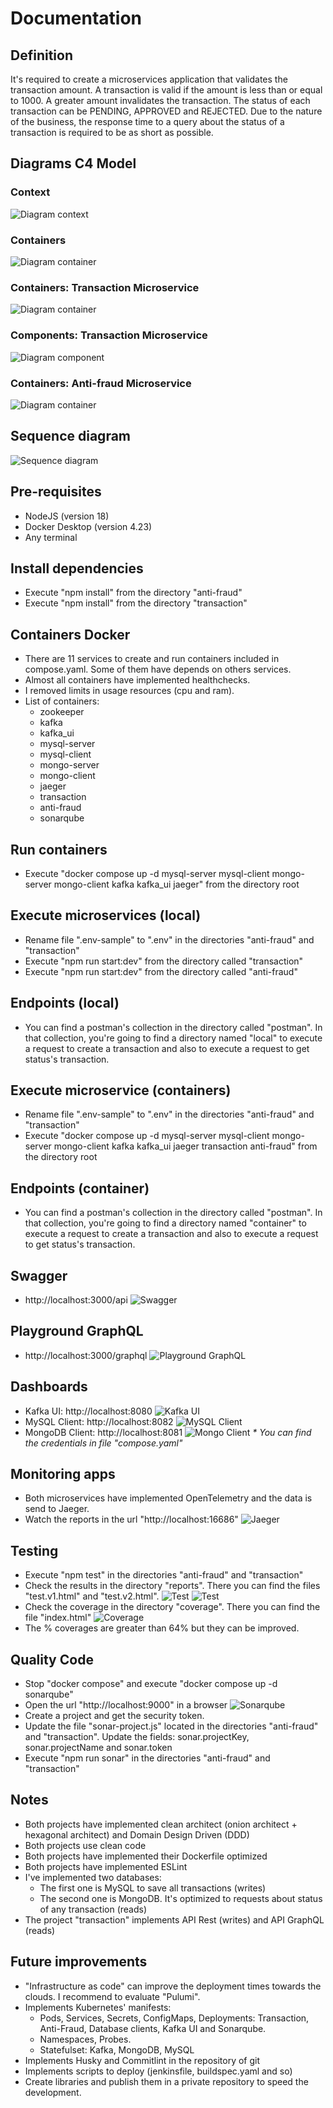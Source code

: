 # Documentation

## Definition

It's required to create a microservices application that validates the transaction amount. A transaction is valid if the amount is less than or equal to 1000. A greater amount invalidates the transaction.
The status of each transaction can be PENDING, APPROVED and REJECTED.
Due to the nature of the business, the response time to a query about the status of a transaction is required to be as short as possible.

## Diagrams C4 Model

### Context

![Diagram context](images/general1.png "Diagram Context")

### Containers

![Diagram container](images/general2.png "Diagram Container")

### Containers: Transaction Microservice

![Diagram container](images/transaction-relations.png "Diagram Container")

### Components: Transaction Microservice

![Diagram component](images/transaction-arquitect.png "Diagram Component")

### Containers: Anti-fraud Microservice

![Diagram container](images/antifraud.png "Diagram Container")

## Sequence diagram

![Sequence diagram](images/diagram-sec.png "Sequence diagram")

## Pre-requisites

- NodeJS (version 18)
- Docker Desktop (version 4.23)
- Any terminal

## Install dependencies

- Execute "npm install" from the directory "anti-fraud"
- Execute "npm install" from the directory "transaction"

## Containers Docker

- There are 11 services to create and run containers included in compose.yaml. Some of them have depends on others services.
- Almost all containers have implemented healthchecks.
- I removed limits in usage resources (cpu and ram).
- List of containers:
  - zookeeper
  - kafka
  - kafka_ui
  - mysql-server
  - mysql-client
  - mongo-server
  - mongo-client
  - jaeger
  - transaction
  - anti-fraud
  - sonarqube

## Run containers

- Execute "docker compose up -d mysql-server mysql-client mongo-server mongo-client kafka kafka_ui jaeger" from the directory root

## Execute microservices (local)

- Rename file ".env-sample" to ".env" in the directories "anti-fraud" and "transaction"
- Execute "npm run start:dev" from the directory called "transaction"
- Execute "npm run start:dev" from the directory called "anti-fraud"

## Endpoints (local)

- You can find a postman's collection in the directory called "postman". In that collection, you're going to find a directory named "local" to execute a request to create a transaction and also to execute a request to get status's transaction.

## Execute microservice (containers)

- Rename file ".env-sample" to ".env" in the directories "anti-fraud" and "transaction"
- Execute "docker compose up -d mysql-server mysql-client mongo-server mongo-client kafka kafka_ui jaeger transaction anti-fraud" from the directory root

## Endpoints (container)

- You can find a postman's collection in the directory called "postman". In that collection, you're going to find a directory named "container" to execute a request to create a transaction and also to execute a request to get status's transaction.

## Swagger

- http://localhost:3000/api
  ![Swagger](images/swagger.png "Swagger")

## Playground GraphQL

- http://localhost:3000/graphql
  ![Playground GraphQL](images/playground-graphql.png "Playground GraphQL")

## Dashboards

- Kafka UI: http://localhost:8080
  ![Kafka UI](images/kafka.png "Kafka UI")
- MySQL Client: http://localhost:8082
  ![MySQL Client](images/mysql.png "MySQL Client")
- MongoDB Client: http://localhost:8081
  ![Mongo Client](images/mongo.png "Mongo Client")
  _\* You can find the credentials in file "compose.yaml"_

## Monitoring apps

- Both microservices have implemented OpenTelemetry and the data is send to Jaeger.
- Watch the reports in the url "http://localhost:16686"
  ![Jaeger](images/jaeger.png "Jaeger")

## Testing

- Execute "npm test" in the directories "anti-fraud" and "transaction"
- Check the results in the directory "reports". There you can find the files "test.v1.html" and "test.v2.html".
  ![Test](images/test-1.png "Test")
  ![Test](images/test-2.png "Test")
- Check the coverage in the directory "coverage". There you can find the file "index.html"
  ![Coverage](images/coverage-1.png "Coverage")
- The % coverages are greater than 64% but they can be improved.

## Quality Code

- Stop "docker compose" and execute "docker compose up -d sonarqube"
- Open the url "http://localhost:9000" in a browser
  ![Sonarqube](images/sonarqube.png "Sonarqube")
- Create a project and get the security token.
- Update the file "sonar-project.js" located in the directories "anti-fraud" and "transaction". Update the fields: sonar.projectKey, sonar.projectName and sonar.token
- Execute "npm run sonar" in the directories "anti-fraud" and "transaction"

## Notes

- Both projects have implemented clean architect (onion architect + hexagonal architect) and Domain Design Driven (DDD)
- Both projects use clean code
- Both projects have implemented their Dockerfile optimized
- Both projects have implemented ESLint
- I've implemented two databases:
  - The first one is MySQL to save all transactions (writes)
  - The second one is MongoDB. It's optimized to requests about status of any transaction (reads)
- The project "transaction" implements API Rest (writes) and API GraphQL (reads)

## Future improvements

- "Infrastructure as code" can improve the deployment times towards the clouds. I recommend to evaluate "Pulumi".
- Implements Kubernetes' manifests:
  - Pods, Services, Secrets, ConfigMaps, Deployments: Transaction, Anti-Fraud, Database clients, Kafka UI and Sonarqube.
  - Namespaces, Probes.
  - Statefulset: Kafka, MongoDB, MySQL
- Implements Husky and Commitlint in the repository of git
- Implements scripts to deploy (jenkinsfile, buildspec.yaml and so)
- Create libraries and publish them in a private repository to speed the development.
